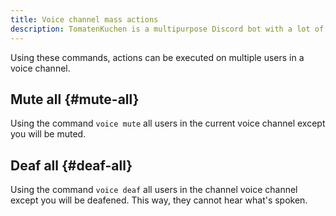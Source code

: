 ```yaml
---
title: Voice channel mass actions
description: TomatenKuchen is a multipurpose Discord bot with a lot of features. Using the voice command you can easily edit multiple users in a voice channel.
---
```


Using these commands, actions can be executed on multiple users in a voice channel.

## Mute all {#mute-all}

Using the command `voice mute` all users in the current voice channel except you will be muted.

## Deaf all {#deaf-all}

Using the command `voice deaf` all users in the channel voice channel except you will be deafened.
This way, they cannot hear what's spoken.
